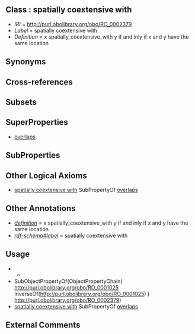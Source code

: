 
## Class : spatially coextensive with

 * *IRI* = http://purl.obolibrary.org/obo/RO_0002379
 * *Label* = spatially coextensive with
 * *Definition* = x spatially_coextensive_with y if and inly if x and y have the same location

## Synonyms


## Cross-references


## Subsets


## SuperProperties

 * [overlaps](../../RO/31/RO_0002131.md)

## SubProperties


## Other Logical Axioms

 * [spatially coextensive with](../../RO/79/RO_0002379.md) SubPropertyOf [overlaps](../../RO/31/RO_0002131.md)

## Other Annotations

 * *[definition](../../IAO/15/IAO_0000115.md)* = x spatially_coextensive_with y if and inly if x and y have the same location
 * *[rdf-schema#label](../../el/rdf-schema#label.md)* = spatially coextensive with

## Usage

 * -
 * SubObjectPropertyOf(ObjectPropertyChain( <http://purl.obolibrary.org/obo/RO_0001025> InverseOf(<http://purl.obolibrary.org/obo/RO_0001025>) ) <http://purl.obolibrary.org/obo/RO_0002379>)
 * [spatially coextensive with](../../RO/79/RO_0002379.md) SubPropertyOf [overlaps](../../RO/31/RO_0002131.md)

## External Comments

